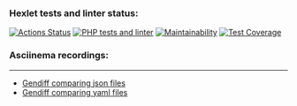 ### Hexlet tests and linter status:
[![Actions Status](https://github.com/L1kaf/php-project-48/actions/workflows/hexlet-check.yml/badge.svg)](https://github.com/L1kaf/php-project-48/actions)
[![PHP tests and linter](https://github.com/L1kaf/php-project-48/actions/workflows/main.yml/badge.svg)](https://github.com/L1kaf/php-project-48/actions/workflows/main.yml)
[![Maintainability](https://api.codeclimate.com/v1/badges/4c02be82f8b17fb4971b/maintainability)](https://codeclimate.com/github/L1kaf/php-project-48/maintainability)
[![Test Coverage](https://api.codeclimate.com/v1/badges/4c02be82f8b17fb4971b/test_coverage)](https://codeclimate.com/github/L1kaf/php-project-48/test_coverage)

### Asciinema recordings:
---
* [Gendiff comparing json files](https://asciinema.org/a/TuYQMb9vEzw1l5tz9VzDp8DWI)
* [Gendiff comparing yaml files](https://asciinema.org/a/GzC4jKF5sE5k1CNkfEXhHOcU8)
